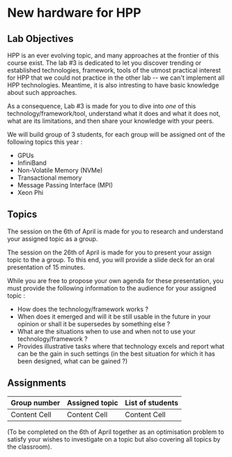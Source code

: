 # New hardware for HPP

## Lab Objectives

HPP is an ever evolving topic, and many approaches at the frontier of this course exist. The lab #3 is dedicated to let you discover trending or established technologies, framework, tools of the utmost practical interest for HPP that we could not practice in the other lab -- we can't implement all HPP technologies. Meantime, it is also intresting to have basic knowledge about such approaches.

As a consequence, Lab #3 is made for you to dive into *one* of this technology/framework/tool, understand what it does and what it does not, what are its limitations, and then share your knowledge with your peers.

We will build group of 3 students, for each group will be assigned ont of the following topics this year :

- GPUs
- InfiniBand
- Non-Volatile Memory (NVMe)
- Transactional memory
- Message Passing Interface (MPI)
- Xeon Phi


## Topics

The session on the 6th of April is made for you to research and understand your assigned topic as a group.

The session on the 26th of April is made for you to present your assign topic to the a group.
To this end, you will provide a slide deck for an oral presentation of 15 minutes.

While you are free to propose your own agenda for these presentation, you must provide the following information to the audience for your assigned topic :
- How does the technology/framework works ?
- When does it emerged and will it be still usable in the future in your opinion or shall it be supersedes by something else ?
- What are the situations when to use and when not to use your technology/framework ?
- Provides illustrative tasks where that technology excels and report what can be the gain in such settings (in the best situation for which it has been designed, what can be gained ?)


## Assignments

| Group number  | Assigned topic | List of students |
| ------------- | -------------- | ---------------- |
| Content Cell  | Content Cell   | Content Cell     |

(To be completed on the 6th of April together as an optimisation problem to satisfy your wishes to investigate on a topic but also covering all topics by the classroom).
